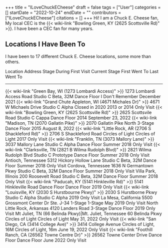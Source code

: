 +++
title = "ILoveChuckECheese"
draft = false
tags = ["User"]
categories = []
startDate = "2022-10-24"
endDate = ""
contributors = ["ILoveChuckECheese"]
citations = []
+++
Hi! I am a Chuck E. Cheese fan, My local CEC is the {{< wiki-link "Bowling Green, KY (2625 Scottsville Rd)" >}}. I have been a CEC fan for many years.

## Locations I Have Been To

I have been to 17 different Chuck E. Cheese locations, some more than others.

  Location                                                              Address                              Stage During First Visit   Current Stage           First Went To       Last Went To
  --------------------------------------------------------------------- ------------------------------------ -------------------------- ----------------------- ------------------- --------------------
  {{< wiki-link "Green Bay, WI (1273 Lombardi Access)" >}}          1273 Lombardi Access Road            Studio C Beta, 32M         Dance Floor             I Don't Remember   December 2021
  {{< wiki-link "Grand Chute Appleton, WI (4671 Michales Dr)" >}}   4671 W Michaels Drive                Studio C Alpha             Closed in 2020          2013 or 2014        Only Visit
  {{< wiki-link "Bowling Green, KY (2625 Scottsville Rd)" >}}       2625 Scottsvile Road                 Studio C Cappa             Dance Floor             2014                September 23, 2022
  {{< wiki-link "Madison, TN (2070 Gallatin Pike)" >}}              2070 Gallatin Pike North             3-Stage                    Dance Floor             2015                August 8, 2022
  {{< wiki-link "Little Rock, AR (2706 S Shackleford Rd)" >}}       2706 S Shackleford Road              Circles of Light           Circles of Light        2017                Only Visit
  {{< wiki-link "Franklin, TN (3073 Mallory Lane)" >}}              3037 Mallory Lane                    Studio C Alpha             Dance Floor             Summer 2018         Only Visit
  {{< wiki-link "Clarksville, TN (2821 B Wilma Rudolph Blvd)" >}}   2821 Wilma Rudolph Blvd              Studio C Prototype         Dance Floor             Summer 2018         Only Visit
  Antioch, Tennessee                                                    5312 Hickory Hollow Lane             Studio C Beta, 32M         Dance Floor             Summer 2018         Only Visit
  Cordova, Tennessee                                                    1636 N Germantown Pkwy               Studio C Beta, 32M         Dance Floor             Summer 2018         Only Visit
  Villa Park, Illinois                                                  200 Roosevelt Road                   Studio C Beta, 32M         Dance Floor             Summer 2018         Only Visit
  {{< wiki-link "Paducah, KY (5141 Hinkleville Rd)" >}}             5141 Hinkleville Road                Dance Floor                Dance Floor             2019                Only Visit
  {{< wiki-link "Louisville, KY (2030 S Hurstbourne Pkwy)" >}}      2030 S Hurstborne Pkwy               Studio C Alpha             Studio C Alpha          2019                Only Visit
  La Mesa, California                                                   5500 Grossmont Center Dr Ste. J-34   1-Stage                    1-Stage                 May 2019            Only Visit
  North Little Rock, Arkansas                                           4120 Landers Road                    3-Stage                    Dance Floor             2019                Only Visit
  Mt Juliet, TN (66 Belinda Pkwy)|Mt. Juliet, Tennessee                60 Belinda Pkwy                      Circles of Light           Circles of Light        May 31, 2022        Only Visit
  {{< wiki-link "San Diego, CA (3414 College Ave)" >}}              3414 College Avenue                  Circles of Light, 16M      Circles of Light, 16m   June 19, 2022       Only Visit
  {{< wiki-link "Foothill Ranch, CA (26562 Towne Centre Dr)" >}}    26562 Towne Center Drive             Dance Floor                Dance Floor             June 2022           Only Visit
